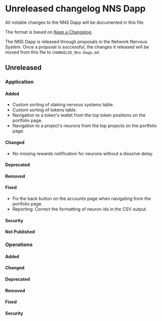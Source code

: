 # Unreleased changelog NNS Dapp

All notable changes to the NNS Dapp will be documented in this file.

The format is based on [Keep a Changelog](https://keepachangelog.com/en/1.0.0/).

The NNS Dapp is released through proposals in the Network Nervous System. Once a
proposal is successful, the changes it released will be moved from this file to
`CHANGELOG_Nns-Dapp.md`.

## Unreleased

### Application

#### Added

* Custom sorting of staking nervous systems table.
* Custom sorting of tokens table.
* Navigation to a token's wallet from the top token positions on the portfolio page.
* Navigation to a project's neurons from the top projects on the portfolio page.

#### Changed

* No missing rewards notification for neurons without a dissolve delay.

#### Deprecated

#### Removed

#### Fixed

* Fix the back button on the accounts page when navigating from the portfolio page.
* Reporting: Correct the formatting of neuron ids in the CSV output.

#### Security

#### Not Published

### Operations

#### Added

#### Changed

#### Deprecated

#### Removed

#### Fixed

#### Security
